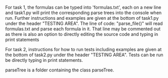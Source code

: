 For task 1, the formulas can be typed into 'formulas.txt', each on a new line and task1.py will print the corresponding parse trees into the console when run. Further instructions and examples are given at the bottom of task1.py under the header "TESTING AREA". The line of code: "parse_file()" will read formulas.txt and parse each formula in it. That line may be commented out as there is also an option to directly editing the source code and typing in print statements

For task 2, instructions for how to run tests including examples are given at the bottom of task2.py under the header "TESTING AREA". Tests can be run be directly typing in print statements.

parseTree is a folder containing the class parseTree.
